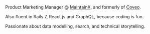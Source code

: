 Product Marketing Manager @ [MaintainX](https://www.getmaintainx.com/), and formerly of [Coveo](https://www.coveo.com).

Also fluent in Rails 7, React.js and GraphQL, because coding is fun.

Passionate about data modelling, search, and technical storytelling.
